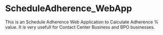 # ScheduleAdherence_WebApp
This is an Schedule Adherence Web Application to Calculate Adherence % value. It is very usefull for Contact Center Business and BPO businesses.
